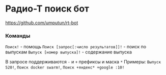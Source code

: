 # Радио-Т поиск бот
https://github.com/umputun/rt-bot

### Команды

`Поиск!` - помощь 
`Поиск [запрос[:число результатов]]!` - поиск по выпускам 
`Выпуск [номер выпуска]!` - содержание выпуска

В запросе поддерживаются `-` и `+` префиксы и маска `*`
Примеры: `Выпуск 520!`, `Поиск docker swarm!`, `Поиск +яндекс* +google :10!`

